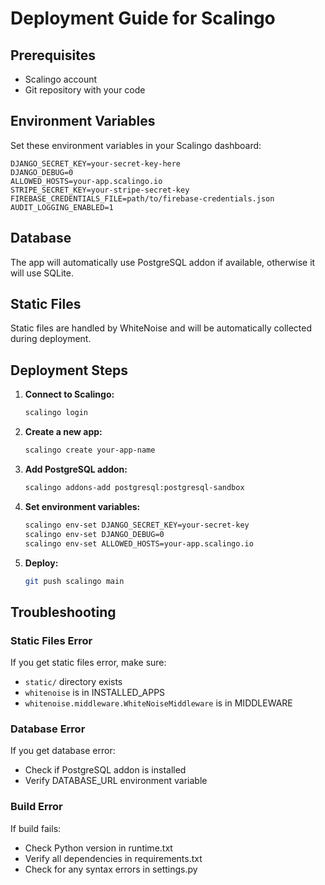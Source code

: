 # Deployment Guide for Scalingo

## Prerequisites
- Scalingo account
- Git repository with your code

## Environment Variables
Set these environment variables in your Scalingo dashboard:

```
DJANGO_SECRET_KEY=your-secret-key-here
DJANGO_DEBUG=0
ALLOWED_HOSTS=your-app.scalingo.io
STRIPE_SECRET_KEY=your-stripe-secret-key
FIREBASE_CREDENTIALS_FILE=path/to/firebase-credentials.json
AUDIT_LOGGING_ENABLED=1
```

## Database
The app will automatically use PostgreSQL addon if available, otherwise it will use SQLite.

## Static Files
Static files are handled by WhiteNoise and will be automatically collected during deployment.

## Deployment Steps

1. **Connect to Scalingo:**
   ```bash
   scalingo login
   ```

2. **Create a new app:**
   ```bash
   scalingo create your-app-name
   ```

3. **Add PostgreSQL addon:**
   ```bash
   scalingo addons-add postgresql:postgresql-sandbox
   ```

4. **Set environment variables:**
   ```bash
   scalingo env-set DJANGO_SECRET_KEY=your-secret-key
   scalingo env-set DJANGO_DEBUG=0
   scalingo env-set ALLOWED_HOSTS=your-app.scalingo.io
   ```

5. **Deploy:**
   ```bash
   git push scalingo main
   ```

## Troubleshooting

### Static Files Error
If you get static files error, make sure:
- `static/` directory exists
- `whitenoise` is in INSTALLED_APPS
- `whitenoise.middleware.WhiteNoiseMiddleware` is in MIDDLEWARE

### Database Error
If you get database error:
- Check if PostgreSQL addon is installed
- Verify DATABASE_URL environment variable

### Build Error
If build fails:
- Check Python version in runtime.txt
- Verify all dependencies in requirements.txt
- Check for any syntax errors in settings.py
